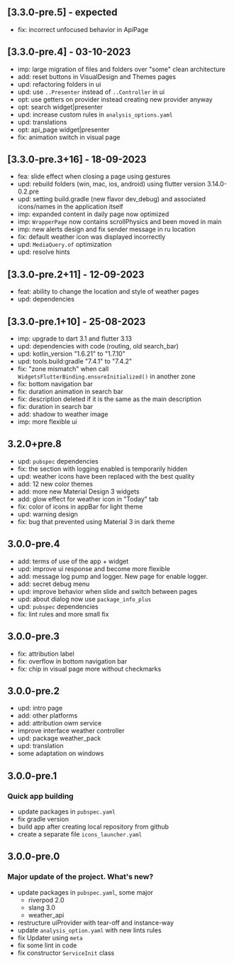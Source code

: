 ## [3.3.0-pre.5] - expected
- fix: incorrect unfocused behavior in ApiPage

## [3.3.0-pre.4] - 03-10-2023
- imp: large migration of files and folders over "some" clean architecture
- add: reset buttons in VisualDesign and Themes pages
- upd: refactoring folders in ui
- upd: use `..Presenter` instead of `..Controller` in ui
- opt: use getters on provider instead creating new provider anyway
- opt: search widget|presenter
- upd: increase custom rules in `analysis_options.yaml`
- upd: translations
- opt: api_page widget|presenter
- fix: animation switch in visual page

## [3.3.0-pre.3+16] - 18-09-2023
- fea: slide effect when closing a page using gestures
- upd: rebuild folders (win, mac, ios, android) using flutter version 3.14.0-0.2.pre
- upd: setting build.gradle (new flavor dev_debug) and associated icons/names in the application itself
- imp: expanded content in daily page now optimized
- imp: `WrapperPage` now contains scrollPhysics and been moved in main 
- imp: new alerts design and fix sender message in ru location
- fix: default weather icon was displayed incorrectly
- upd: `MediaQuery.of` optimization
- upd: resolve hints

## [3.3.0-pre.2+11] - 12-09-2023
- feat: ability to change the location and style of weather pages
- upd: dependencies

## [3.3.0-pre.1+10] - 25-08-2023
- imp: upgrade to dart 3.1 and flutter 3.13
- upd: dependencies with code (routing, old search_bar)
- upd: kotlin_version "1.6.21" to "1.7.10"
- upd: tools.build:gradle "7.4.1" to "7.4.2"
- fix: "zone mismatch" when call `WidgetsFlutterBinding.ensureInitialized()` in another zone
- fix: bottom navigation bar
- fix: duration animation in search bar
- fix: description deleted if it is the same as the main description
- fix: duration in search bar
- add: shadow to weather image
- imp: more flexible ui

## 3.2.0+pre.8
* upd: `pubspec` dependencies
* fix: the section with logging enabled is temporarily hidden
* upd: weather icons have been replaced with the best quality
* add: 12 new color themes 
* add: more new Material Design 3 widgets 
* add: glow effect for weather icon in "Today" tab 
* fix: color of icons in appBar for light theme 
* upd: warning design 
* fix: bug that prevented using Material 3 in dark theme

## 3.0.0-pre.4

* add: terms of use of the app + widget
* upd: improve ui response and become more flexible
* add: message log pump and logger. New page for enable logger.
* add: secret debug menu
* upd: improve behavior when slide and switch between pages
* upd: about dialog now use `package_info_plus`
* upd: `pubspec` dependencies
* fix: lint rules and more small fix

## 3.0.0-pre.3

* fix: attribution label
* fix: overflow in bottom navigation bar
* fix: chip in visual page more without checkmarks

## 3.0.0-pre.2

* upd: intro page
* add: other platforms
* add: attribution owm service
* improve interface weather controller
* upd: package weather_pack
* upd: translation
* some adaptation on windows

## 3.0.0-pre.1

### Quick app building

* update packages in `pubspec.yaml`
* fix gradle version
* build app after creating local repository from github
* create a separate file `icons_launcher.yaml`

## 3.0.0-pre.0

### Major update of the project. What's new?

* update packages in `pubspec.yaml`, some major
  * riverpod 2.0
  * slang 3.0
  * weather_api
* restructure uiProvider with tear-off and instance-way
* update `analysis_option.yaml` with new lints rules
* fix Updater using `meta`
* fix some lint in code
* fix constructor `ServiceInit` class
